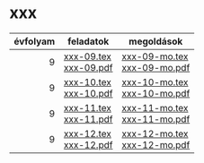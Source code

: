 # xxx

| évfolyam | feladatok | megoldások |
|---:|---|---|
| 9|[xxx-09.tex](xxx-09.tex) <br> [xxx-09.pdf](xxx-09.pdf) | [xxx-09-mo.tex](xxx-09-mo.tex) <br> [xxx-09-mo.pdf](xxx-09-mo.pdf)|
| 9|[xxx-10.tex](xxx-10.tex) <br> [xxx-10.pdf](xxx-10.pdf) | [xxx-10-mo.tex](xxx-10-mo.tex) <br> [xxx-10-mo.pdf](xxx-09-mo.pdf)|
| 9|[xxx-11.tex](xxx-11.tex) <br> [xxx-11.pdf](xxx-11.pdf) | [xxx-11-mo.tex](xxx-11-mo.tex) <br> [xxx-11-mo.pdf](xxx-09-mo.pdf)|
| 9|[xxx-12.tex](xxx-12.tex) <br> [xxx-12.pdf](xxx-12.pdf) | [xxx-12-mo.tex](xxx-12-mo.tex) <br> [xxx-12-mo.pdf](xxx-09-mo.pdf)|

